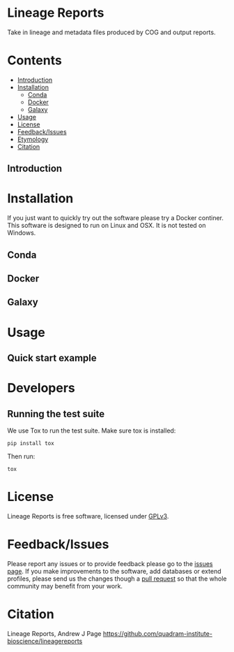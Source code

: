 # Lineage Reports
Take in lineage and metadata files produced by COG and output reports.

# Contents
  * [Introduction](#introduction)
  * [Installation](#installation)
	* [Conda](#conda)
    * [Docker](#docker)
    * [Galaxy](#galaxy)
  * [Usage](#usage)
  * [License](#license)
  * [Feedback/Issues](#feedbackissues)
  * [Etymology](#etymology)
  * [Citation](#citation)


## Introduction

# Installation
If you just want to quickly try out the software please try a Docker continer. This software is designed to run on Linux and OSX. It is not tested on Windows.

## Conda


## Docker

## Galaxy

# Usage

## Quick start example


# Developers
## Running the test suite
We use Tox to run the test suite. Make sure tox is installed:
```
pip install tox
```

Then run:
```
tox
```

# License
Lineage Reports is free software, licensed under [GPLv3](https://raw.githubusercontent.com/quadram-institute-bioscience/lineagereports/master/VERSION/LICENSE).

# Feedback/Issues
Please report any issues or to provide feedback please go to the [issues page](https://github.com/quadram-institute-bioscience/lineagereports/issues). If you make improvements to the software, add databases or extend profiles, please send us the changes though a [pull request](https://github.com/quadram-institute-bioscience/lineagereports/pulls) so that the whole community may benefit from your work.


# Citation
Lineage Reports,
Andrew J Page
https://github.com/quadram-institute-bioscience/lineagereports
